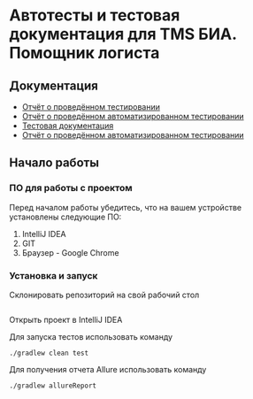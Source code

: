 # Автотесты и тестовая документация для TMS БИА. Помощник логиста

## Документация
- [Отчёт о проведённом тестировании]()
- [Отчёт о проведённом автоматизированном тестировании]()
- [Тестовая документация]()
- [Отчёт о проведённом автоматизированном тестировании]()

## Начало работы

### ПО для работы с проектом

Перед началом работы убедитесь, что на вашем устройстве установлены следующие ПО:
1. IntelliJ IDEA
2. GIT
3. Браузер - Google Chrome

### Установка и запуск

Склонировать репозиторий на свой рабочий стол
```
```

Открыть проект в IntelliJ IDEA

Для запуска тестов использовать команду
```
./gradlew clean test
```

Для получения отчета Allure использовать команду
```
./gradlew allureReport
```
